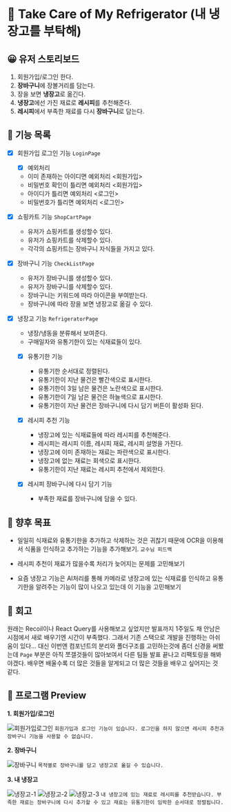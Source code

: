 # 🧊 Take Care of My Refrigerator (내 냉장고를 부탁해)

## 😀 유저 스토리보드

1. 회원가입/로그인 한다.
2. **장바구니**에 장볼거리를 담는다.
3. 장을 보면 **냉장고**로 옮긴다.
4. **냉장고**에선 가진 재료로 **레시피**를 추천해준다.
5. **레시피**에서 부족한 재료를 다시 **장바구니**로 담는다.

## 📃 기능 목록

- [x] 회원가입 로그인 기능 `LoginPage`
  - [x] 예외처리
  - 이미 존재하는 아이디면 예외처리 <회원가입>
  - 비밀번호 확인이 틀리면 예외처리 <회원가입>
  - 아이디가 틀리면 예외처리 <로그인>
  - 비밀번호가 틀리면 예외처리 <로그인>
- [x] 쇼핑카트 기능 `ShopCartPage`
  - 유저가 쇼핑카트를 생성할수 있다.
  - 유저가 쇼핑카트를 삭제할수 있다.
  - 각각의 쇼핑카트는 장바구니 자식들을 가지고 있다.
- [x] 장바구니 기능 `CheckListPage`
  - 유저가 장바구니를 생성할수 있다.
  - 유저가 장바구니를 삭제할수 있다.
  - 장바구니는 키워드에 따라 아이콘을 부여받는다.
  - 장바구니에 따라 장을 보면 냉장고로 옮길 수 있다.
- [x] 냉장고 기능 `RefrigeratorPage`

  - 냉장/냉동을 분류해서 보여준다.
  - 구매일자와 유통기한이 있는 식재료들이 있다.

  - [x] 유통기한 기능

    - 유통기한 순서대로 정렬된다.
    - 유통기한이 지난 물건은 빨간색으로 표시한다.
    - 유통기한이 3일 남은 물건은 노란색으로 표시한다.
    - 유통기한이 7일 남은 물건은 하늘색으로 표시한다.
    - 유통기한이 지난 물건은 장바구니에 다시 담기 버튼이 활성화 된다.

  - [x] 레시피 추천 기능

    - 냉장고에 있는 식재료들에 따라 레시피를 추천해준다.
    - 레시피는 레시피 이름, 레시피 재료, 레시피 설명을 가진다.
    - 냉장고에 이미 존재하는 재료는 파란색으로 표시한다.
    - 냉장고에 없는 재료는 회색으로 표시한다.
    - 유통기한이 지난 재료는 레시피 추천에서 제외한다.

  - [x] 레시피 장바구니에 다시 담기 기능
    - 부족한 재료를 장바구니에 담을 수 있다.

## 🎯 향후 목표

- 일일히 식재료와 유통기한을 추가하고 삭제하는 것은 귀찮기 때문에 OCR을 이용해서 식품을 인식하고 추가하는 기능을 추가해보기. `교수님 피드백`

- 레시피 추천이 재료가 많을수록 처리가 늦어지는 문제를 고민해보기

- 요즘 냉장고 기능은 AI처리를 통해 카메라로 냉장고에 있는 식재료를 인식하고 유통기한을 알려주는 기능이 많이 나오고 있는데 이 기능을 고민해보기

## 📝 회고

원래는 Recoil이나 React Query를 사용해보고 싶었지만 발표까지 1주일도 채 안남은 시점에서 새로 배우기엔 시간이 부족했다. 그래서 기존 스택으로 개발을 진행하는 아쉬움이 있다... 대신 이번엔 컴포넌트의 분리와 폴더구조를 고민하는것에 좀더 신경을 써봤는데 `Page` 부분은 아직 쪼갤것들이 많아보여서 다른 팀들 발표 끝나고 리팩토링을 해봐야겠다. 배우면 배울수록 더 많은 것들을 알게되고 더 많은 것들을 배우고 싶어지는 것 같다.

## 🚗 프로그램 Preview

**1. 회원가입/로그인**

![회원가입로그인](https://user-images.githubusercontent.com/78532129/208682521-5e1edf27-2449-4a2d-a356-7f5f9f8ee63d.gif)
`회원가입과 로그인 기능이 있습니다.
로그인을 하지 않으면 레시피 추천과 장바구니 기능을 사용할 수 없습니다.`

**2. 장바구니**

![장바구니](https://user-images.githubusercontent.com/78532129/208682823-102cf58d-6bf9-4e66-b4a2-3430f9084a23.gif)
`목적별로 장바구니를 담고 냉장고로 옮길 수 있습니다.`

**3. 내 냉장고**

![냉장고-1](https://user-images.githubusercontent.com/78532129/208683596-eac9561c-9fce-4717-9f45-6fda68a7c0ff.gif)
![냉장고-2](https://user-images.githubusercontent.com/78532129/208683642-11974775-3906-4847-887b-4113edf29627.gif)
![냉장고-3](https://user-images.githubusercontent.com/78532129/208683677-6577570f-fcf5-495b-a39a-a237103f1057.gif)
`내 냉장고에 있는 재료로 레시피를 추천받습니다.
부족한 재료는 장바구니에 다시 추가할 수 있고
재료는 유통기한이 임박한 순서대로 정렬됩니다.`
